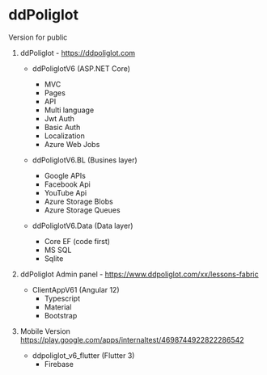 # ddPoliglot
Version for public

1. ddPoliglot - https://ddpoliglot.com
   - ddPoliglotV6 (ASP.NET Core)
     - MVC
     - Pages
     - API
     - Multi language
     - Jwt Auth
     - Basic Auth
     - Localization
     - Azure Web Jobs
                      
   - ddPoliglotV6.BL (Busines layer)
     - Google APIs
     - Facebook Api
     - YouTube Api
     - Azure Storage Blobs
     - Azure Storage Queues
                            
   - ddPoliglotV6.Data (Data layer)
     - Core EF (code first)
     - MS SQL
     - Sqlite

2. ddPoliglot Admin panel - https://www.ddpoliglot.com/xx/lessons-fabric
   - ClientAppV61 (Angular 12)
     - Typescript
     - Material
     - Bootstrap

3. Mobile Version https://play.google.com/apps/internaltest/4698744922822286542
   - ddpoliglot_v6_flutter (Flutter 3)
     - Firebase
                            
                      
  
  
